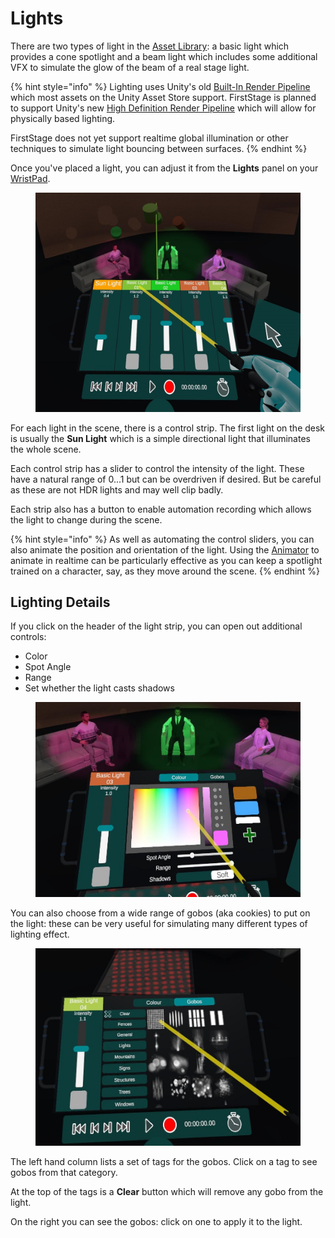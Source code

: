 # Lights

There are two types of light in the [Asset Library](../asset-library.md): a basic light which provides a cone spotlight and a beam light which includes some additional VFX to simulate the glow of the beam of a real stage light.

{% hint style="info" %}
Lighting uses Unity's old [Built-In Render Pipeline](https://docs.unity3d.com/Manual/built-in-render-pipeline.html) which most assets on the Unity Asset Store support. FirstStage is planned to support Unity's new [High Definition Render Pipeline](https://docs.unity3d.com/Manual/high-definition-render-pipeline.html) which will allow for physically based lighting.

FirstStage does not yet support realtime global illumination or other techniques to simulate light bouncing between surfaces.
{% endhint %}

Once you've placed a light, you can adjust it from the **Lights** panel on your [WristPad](../wristpad/).

<figure><img src="../../.gitbook/assets/Stage Test2 2023-02-16 16-48-06.jpg" alt=""><figcaption></figcaption></figure>

For each light in the scene, there is a control strip. The first light on the desk is usually the **Sun Light** which is a simple directional light that illuminates the whole scene.&#x20;

Each control strip has a slider to control the intensity of the light. These have a natural range of 0...1 but can be overdriven if desired. But be careful as these are not HDR lights and may well clip badly.

Each strip also has a button to enable automation recording which allows the light to change during the scene.

{% hint style="info" %}
As well as automating the control sliders, you can also animate the position and orientation of the light. Using the [Animator](../core-tools/animator.md) to animate in realtime can be particularly effective as you can keep a spotlight trained on a character, say, as they move around the scene.
{% endhint %}

## Lighting Details

If you click on the header of the light strip, you can open out additional controls:

* Color
* Spot Angle
* Range
* Set whether the light casts shadows

<figure><img src="../../.gitbook/assets/Stage Test2 2023-02-16 16-45-10.jpg" alt=""><figcaption></figcaption></figure>

You can also choose from a wide range of gobos (aka cookies) to put on the light: these can be very useful for simulating many different types of lighting effect.

<figure><img src="../../.gitbook/assets/Stage Test2 2023-02-16 16-45-55.jpg" alt=""><figcaption></figcaption></figure>

The left hand column lists a set of tags for the gobos. Click on a tag to see gobos from that category.

At the top of the tags is a **Clear** button which will remove any gobo from the light.

On the right you can see the gobos: click on one to apply it to the light.

